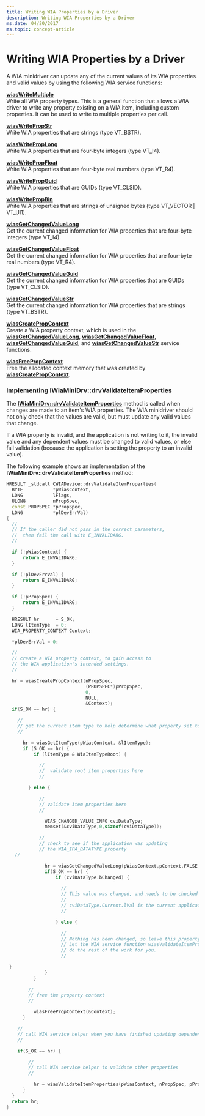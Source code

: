 ```yaml
---
title: Writing WIA Properties by a Driver
description: Writing WIA Properties by a Driver
ms.date: 04/20/2017
ms.topic: concept-article
---
```


# Writing WIA Properties by a Driver





A WIA minidriver can update any of the current values of its WIA properties and valid values by using the following WIA service functions:

<a href="" id="wiaswritemultiple"></a>[**wiasWriteMultiple**](/windows-hardware/drivers/ddi/wiamdef/nf-wiamdef-wiaswritemultiple)  
Write all WIA property types. This is a general function that allows a WIA driver to write any property existing on a WIA item, including custom properties. It can be used to write to multiple properties per call.

<a href="" id="wiaswritepropstr"></a>[**wiasWritePropStr**](/windows-hardware/drivers/ddi/wiamdef/nf-wiamdef-wiaswritepropstr)  
Write WIA properties that are strings (type VT\_BSTR).

<a href="" id="wiaswriteproplong"></a>[**wiasWritePropLong**](/windows-hardware/drivers/ddi/wiamdef/nf-wiamdef-wiaswriteproplong)  
Write WIA properties that are four-byte integers (type VT\_I4).

<a href="" id="wiaswritepropfloat"></a>[**wiasWritePropFloat**](/windows-hardware/drivers/ddi/wiamdef/nf-wiamdef-wiaswritepropfloat)  
Write WIA properties that are four-byte real numbers (type VT\_R4).

<a href="" id="wiaswritepropguid"></a>[**wiasWritePropGuid**](/windows-hardware/drivers/ddi/wiamdef/nf-wiamdef-wiaswritepropguid)  
Write WIA properties that are GUIDs (type VT\_CLSID).

<a href="" id="wiaswritepropbin"></a>[**wiasWritePropBin**](/windows-hardware/drivers/ddi/wiamdef/nf-wiamdef-wiaswritepropbin)  
Write WIA properties that are strings of unsigned bytes (type VT\_VECTOR | VT\_UI1).

<a href="" id="wiasgetchangedvaluelong"></a>[**wiasGetChangedValueLong**](/windows-hardware/drivers/ddi/wiamdef/nf-wiamdef-wiasgetchangedvaluelong)  
Get the current changed information for WIA properties that are four-byte integers (type VT\_I4).

<a href="" id="wiasgetchangedvaluefloat"></a>[**wiasGetChangedValueFloat**](/windows-hardware/drivers/ddi/wiamdef/nf-wiamdef-wiasgetchangedvaluefloat)  
Get the current changed information for WIA properties that are four-byte real numbers (type VT\_R4).

<a href="" id="wiasgetchangedvalueguid"></a>[**wiasGetChangedValueGuid**](/windows-hardware/drivers/ddi/wiamdef/nf-wiamdef-wiasgetchangedvalueguid)  
Get the current changed information for WIA properties that are GUIDs (type VT\_CLSID).

<a href="" id="wiasgetchangedvaluestr"></a>[**wiasGetChangedValueStr**](/windows-hardware/drivers/ddi/wiamdef/nf-wiamdef-wiasgetchangedvaluestr)  
Get the current changed information for WIA properties that are strings (type VT\_BSTR).

<a href="" id="wiascreatepropcontext"></a>[**wiasCreatePropContext**](/windows-hardware/drivers/ddi/wiamdef/nf-wiamdef-wiascreatepropcontext)  
Create a WIA property context, which is used in the [**wiasGetChangedValueLong**](/windows-hardware/drivers/ddi/wiamdef/nf-wiamdef-wiasgetchangedvaluelong), [**wiasGetChangedValueFloat**](/windows-hardware/drivers/ddi/wiamdef/nf-wiamdef-wiasgetchangedvaluefloat), [**wiasGetChangedValueGuid**](/windows-hardware/drivers/ddi/wiamdef/nf-wiamdef-wiasgetchangedvalueguid), and [**wiasGetChangedValueStr**](/windows-hardware/drivers/ddi/wiamdef/nf-wiamdef-wiasgetchangedvaluestr) service functions.

<a href="" id="wiasfreepropcontext"></a>[**wiasFreePropContext**](/windows-hardware/drivers/ddi/wiamdef/nf-wiamdef-wiasfreepropcontext)  
Free the allocated context memory that was created by [**wiasCreatePropContext**](/windows-hardware/drivers/ddi/wiamdef/nf-wiamdef-wiascreatepropcontext).

### <a href="" id="implementing-iwiaminidrv-drvvalidateitemproperties"></a>Implementing IWiaMiniDrv::drvValidateItemProperties

The [**IWiaMiniDrv::drvValidateItemProperties**](/windows-hardware/drivers/ddi/wiamindr_lh/nf-wiamindr_lh-iwiaminidrv-drvvalidateitemproperties) method is called when changes are made to an item's WIA properties. The WIA minidriver should not only check that the values are valid, but must update any valid values that change.

If a WIA property is invalid, and the application is not writing to it, the invalid value and any dependent values must be changed to valid values, or else fail validation (because the application is setting the property to an invalid value).

The following example shows an implementation of the **IWiaMiniDrv::drvValidateItemProperties** method:

```cpp
HRESULT _stdcall CWIADevice::drvValidateItemProperties(
  BYTE           *pWiasContext,
  LONG           lFlags,
  ULONG          nPropSpec,
  const PROPSPEC *pPropSpec,
  LONG           *plDevErrVal)
{
  //
  // If the caller did not pass in the correct parameters,
  //  then fail the call with E_INVALIDARG.
  //

  if (!pWiasContext) {
      return E_INVALIDARG;
  }

  if (!plDevErrVal) {
      return E_INVALIDARG;
  }

  if (!pPropSpec) {
      return E_INVALIDARG;
  }

  HRESULT hr      = S_OK;
  LONG lItemType  = 0;
  WIA_PROPERTY_CONTEXT Context;

  *plDevErrVal = 0;

  //
  // create a WIA property context, to gain access to
  // the WIA application's intended settings.
  //

  hr = wiasCreatePropContext(nPropSpec,
                             (PROPSPEC*)pPropSpec,
                             0,
                             NULL,
                             &Context);
  if(S_OK == hr) {

    //
    // get the current item type to help determine what property set to validate
    //

      hr = wiasGetItemType(pWiasContext, &lItemType);
      if (S_OK == hr) {
          if (lItemType & WiaItemTypeRoot) {

            //
            //  validate root item properties here
            //

        } else {

            //
            // validate item properties here
            //

              WIAS_CHANGED_VALUE_INFO cviDataType;
              memset(&cviDataType,0,sizeof(cviDataType));

            //
            // check to see if the application was updating
            // the WIA_IPA_DATATYPE property
   //

              hr = wiasGetChangedValueLong(pWiasContext,pContext,FALSE,WIA_IPA_DATATYPE,&cviDataType);
              if(S_OK == hr) {
                  if (cviDataType.bChanged) {

                    //
                    // This value was changed, and needs to be checked
                    //
                    // cviDataType.Current.lVal is the current application setting.
                    //

                  } else {

                    //
                    // Nothing has been changed, so leave this property alone.
                    // Let the WIA service function wiasValidateItemProperties
                    // do the rest of the work for you.
                    //

 }
              }
          }

        //
        // free the property context
        //

          wiasFreePropContext(&Context);
      }

    //
    // call WIA service helper when you have finished updating dependent values
    //

    if(S_OK == hr) {

        //
        // call WIA service helper to validate other properties
        //

          hr = wiasValidateItemProperties(pWiasContext, nPropSpec, pPropSpec);
      }
  }
  return hr;
}
```

 

